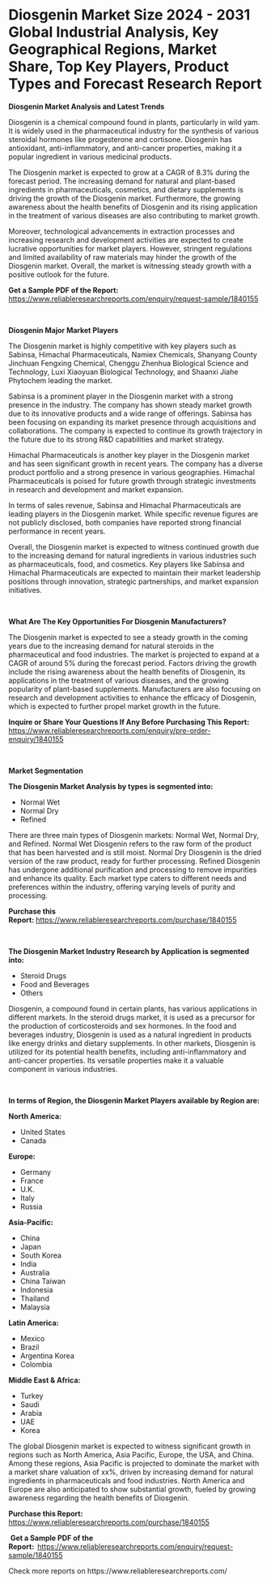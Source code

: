 <p><h1>Diosgenin Market Size 2024 - 2031 Global Industrial Analysis, Key Geographical Regions, Market Share, Top Key Players, Product Types and Forecast Research Report</h1></p><p><strong>Diosgenin Market Analysis and Latest Trends</strong></p>
<p><p>Diosgenin is a chemical compound found in plants, particularly in wild yam. It is widely used in the pharmaceutical industry for the synthesis of various steroidal hormones like progesterone and cortisone. Diosgenin has antioxidant, anti-inflammatory, and anti-cancer properties, making it a popular ingredient in various medicinal products.</p><p>The Diosgenin market is expected to grow at a CAGR of 8.3% during the forecast period. The increasing demand for natural and plant-based ingredients in pharmaceuticals, cosmetics, and dietary supplements is driving the growth of the Diosgenin market. Furthermore, the growing awareness about the health benefits of Diosgenin and its rising application in the treatment of various diseases are also contributing to market growth.</p><p>Moreover, technological advancements in extraction processes and increasing research and development activities are expected to create lucrative opportunities for market players. However, stringent regulations and limited availability of raw materials may hinder the growth of the Diosgenin market. Overall, the market is witnessing steady growth with a positive outlook for the future.</p></p>
<p><strong>Get a Sample PDF of the Report:&nbsp;</strong> <a href="https://www.reliableresearchreports.com/enquiry/request-sample/1840155">https://www.reliableresearchreports.com/enquiry/request-sample/1840155</a></p>
<p>&nbsp;</p>
<p><strong>Diosgenin Major Market Players</strong></p>
<p><p>The Diosgenin market is highly competitive with key players such as Sabinsa, Himachal Pharmaceuticals, Namiex Chemicals, Shanyang County Jinchuan Fengxing Chemical, Chenggu Zhenhua Biological Science and Technology, Luxi Xiaoyuan Biological Technology, and Shaanxi Jiahe Phytochem leading the market.</p><p>Sabinsa is a prominent player in the Diosgenin market with a strong presence in the industry. The company has shown steady market growth due to its innovative products and a wide range of offerings. Sabinsa has been focusing on expanding its market presence through acquisitions and collaborations. The company is expected to continue its growth trajectory in the future due to its strong R&D capabilities and market strategy.</p><p>Himachal Pharmaceuticals is another key player in the Diosgenin market and has seen significant growth in recent years. The company has a diverse product portfolio and a strong presence in various geographies. Himachal Pharmaceuticals is poised for future growth through strategic investments in research and development and market expansion.</p><p>In terms of sales revenue, Sabinsa and Himachal Pharmaceuticals are leading players in the Diosgenin market. While specific revenue figures are not publicly disclosed, both companies have reported strong financial performance in recent years.</p><p>Overall, the Diosgenin market is expected to witness continued growth due to the increasing demand for natural ingredients in various industries such as pharmaceuticals, food, and cosmetics. Key players like Sabinsa and Himachal Pharmaceuticals are expected to maintain their market leadership positions through innovation, strategic partnerships, and market expansion initiatives.</p></p>
<p>&nbsp;</p>
<p><strong>What Are The Key Opportunities For Diosgenin Manufacturers?</strong></p>
<p><p>The Diosgenin market is expected to see a steady growth in the coming years due to the increasing demand for natural steroids in the pharmaceutical and food industries. The market is projected to expand at a CAGR of around 5% during the forecast period. Factors driving the growth include the rising awareness about the health benefits of Diosgenin, its applications in the treatment of various diseases, and the growing popularity of plant-based supplements. Manufacturers are also focusing on research and development activities to enhance the efficacy of Diosgenin, which is expected to further propel market growth in the future.</p></p>
<p><strong>Inquire or Share Your Questions If Any Before Purchasing This Report:</strong> <a href="https://www.reliableresearchreports.com/enquiry/pre-order-enquiry/1840155">https://www.reliableresearchreports.com/enquiry/pre-order-enquiry/1840155</a></p>
<p>&nbsp;</p>
<p><strong>Market Segmentation</strong></p>
<p><strong>The Diosgenin Market Analysis by types is segmented into:</strong></p>
<p><ul><li>Normal Wet</li><li>Normal Dry</li><li>Refined</li></ul></p>
<p><p>There are three main types of Diosgenin markets: Normal Wet, Normal Dry, and Refined. Normal Wet Diosgenin refers to the raw form of the product that has been harvested and is still moist. Normal Dry Diosgenin is the dried version of the raw product, ready for further processing. Refined Diosgenin has undergone additional purification and processing to remove impurities and enhance its quality. Each market type caters to different needs and preferences within the industry, offering varying levels of purity and processing.</p></p>
<p><strong>Purchase this Report:&nbsp;</strong><a href="https://www.reliableresearchreports.com/purchase/1840155">https://www.reliableresearchreports.com/purchase/1840155</a></p>
<p>&nbsp;</p>
<p><strong>The Diosgenin Market Industry Research by Application is segmented into:</strong></p>
<p><ul><li>Steroid Drugs</li><li>Food and Beverages</li><li>Others</li></ul></p>
<p><p>Diosgenin, a compound found in certain plants, has various applications in different markets. In the steroid drugs market, it is used as a precursor for the production of corticosteroids and sex hormones. In the food and beverages industry, Diosgenin is used as a natural ingredient in products like energy drinks and dietary supplements. In other markets, Diosgenin is utilized for its potential health benefits, including anti-inflammatory and anti-cancer properties. Its versatile properties make it a valuable component in various industries.</p></p>
<p>&nbsp;</p>
<p><strong>In terms of Region, the Diosgenin Market Players available by Region are:</strong></p>
<p>
    <p> <strong> North America: </strong>
        <ul>
            <li>United States</li>
            <li>Canada</li>
        </ul>
        </p> 
    <p> <strong> Europe: </strong>
        <ul>
            <li>Germany</li>
            <li>France</li>
            <li>U.K.</li>
            <li>Italy</li>
            <li>Russia</li>
        </ul>
        </p> 
    <p> <strong> Asia-Pacific: </strong>
        <ul>
            <li>China</li>
            <li>Japan</li>
            <li>South Korea</li>
            <li>India</li>
            <li>Australia</li>
            <li>China Taiwan</li>
            <li>Indonesia</li>
            <li>Thailand</li>
            <li>Malaysia</li>
        </ul>
        </p> 
    <p> <strong> Latin America: </strong>
        <ul>
            <li>Mexico</li>
            <li>Brazil</li>
            <li>Argentina Korea</li>
            <li>Colombia</li>
        </ul>
        </p> 
    <p> <strong> Middle East & Africa: </strong>
        <ul>
            <li>Turkey</li>
            <li>Saudi</li>
            <li>Arabia</li>
            <li>UAE</li>
            <li>Korea</li>
        </ul>
    </p>
    </p>
<p><p>The global Diosgenin market is expected to witness significant growth in regions such as North America, Asia Pacific, Europe, the USA, and China. Among these regions, Asia Pacific is projected to dominate the market with a market share valuation of xx%, driven by increasing demand for natural ingredients in pharmaceuticals and food industries. North America and Europe are also anticipated to show substantial growth, fueled by growing awareness regarding the health benefits of Diosgenin.</p></p>
<p><strong>Purchase this Report: </strong><a href="https://www.reliableresearchreports.com/purchase/1840155">https://www.reliableresearchreports.com/purchase/1840155</a></p>
<p>&nbsp;<strong>Get a Sample PDF of the Report:&nbsp;&nbsp;</strong><a href="https://www.reliableresearchreports.com/enquiry/request-sample/1840155">https://www.reliableresearchreports.com/enquiry/request-sample/1840155</a></p>
<p><strong></strong></p>
<p>Check more reports on https://www.reliableresearchreports.com/</p>